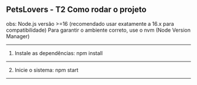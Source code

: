## PetsLovers - T2 Como rodar o projeto
obs: Node.js versão >=16 (recomendado usar exatamente a 16.x para compatibilidade)
Para garantir o ambiente correto, use o nvm (Node Version Manager)

----------------------------
1. Instale as dependências:
npm install
----------------------------
2. Inicie o sistema:
npm start
----------------------------
